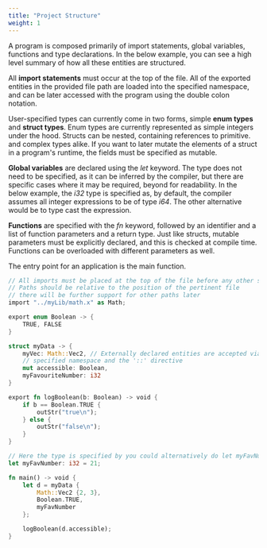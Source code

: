 ```yaml
---
title: "Project Structure"
weight: 1
---
```


A program is composed primarily of import statements, global variables, functions and type declarations. In the below
example, you can see a high level summary of how all these entities are structured.

All **import statements** must occur at the top of the file. All of the exported entities in the 
provided file path are loaded into the specified namespace, and can be later accessed with the 
program using the double colon notation.

User-specified types can currently come in two forms, simple **enum types** and **struct types**. Enum types 
are currently represented as simple integers under the hood. Structs can be nested, containing references to primitive.
and complex types alike. If you want to later mutate the elements of a struct in a program's runtime, the fields must
be specified as mutable.

**Global variables** are declared using the *let* keyword. The type does not need to be specified, as it can be inferred by the compiler,
but there are specific cases where it may be required, beyond for readability. In the below example, the *i32* type is specified as, by default,
the compiler assumes all integer expressions to be of type *i64*. The other alternative would be to type cast the expression.

**Functions** are specified with the *fn* keyword, followed by an identifier and a list of function parameters and a return type. 
Just like structs, mutable parameters must be explicitly declared, and this is checked at compile time. Functions can be overloaded
with different parameters as well.

The entry point for an application is the main function.

```Rust
// All imports must be placed at the top of the file before any other statement
// Paths should be relative to the position of the pertinent file 
// there will be further support for other paths later
import "../myLib/math.x" as Math;

export enum Boolean -> {
    TRUE, FALSE
}

struct myData -> {
    myVec: Math::Vec2, // Externally declared entities are accepted via the user 
    // specified namespace and the '::' directive
    mut accessible: Boolean,
    myFavouriteNumber: i32
}

export fn logBoolean(b: Boolean) -> void {
    if b == Boolean.TRUE {
        outStr("true\n");
    } else {
        outStr("false\n");
    }
}

// Here the type is specified by you could alternatively do let myFavNumber = (i32) 21;
let myFavNumber: i32 = 21;

fn main() -> void {
    let d = myData {
        Math::Vec2 {2, 3},
        Boolean.TRUE,
        myFavNumber
    };

    logBoolean(d.accessible);
}

```